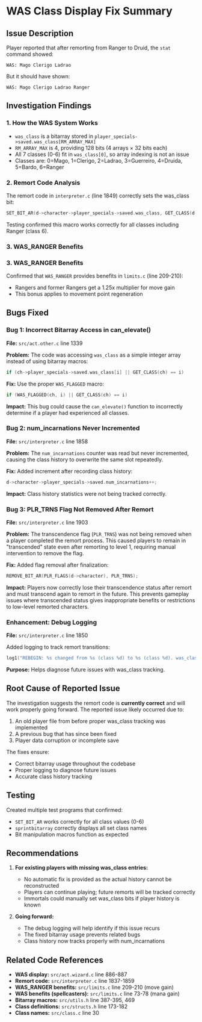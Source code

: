 # WAS Class Display Fix Summary

## Issue Description
Player reported that after remorting from Ranger to Druid, the `stat` command showed:
```
WAS: Mago Clerigo Ladrao
```
But it should have shown:
```
WAS: Mago Clerigo Ladrao Ranger
```

## Investigation Findings

### 1. How the WAS System Works
- `was_class` is a bitarray stored in `player_specials->saved.was_class[RM_ARRAY_MAX]`
- `RM_ARRAY_MAX` is 4, providing 128 bits (4 arrays × 32 bits each)
- All 7 classes (0-6) fit in `was_class[0]`, so array indexing is not an issue
- Classes are: 0=Mago, 1=Clerigo, 2=Ladrao, 3=Guerreiro, 4=Druida, 5=Bardo, 6=Ranger

### 2. Remort Code Analysis
The remort code in `interpreter.c` (line 1849) correctly sets the was_class bit:
```c
SET_BIT_AR(d->character->player_specials->saved.was_class, GET_CLASS(d->character));
```

Testing confirmed this macro works correctly for all classes including Ranger (class 6).

### 3. WAS_RANGER Benefits
### 3. WAS_RANGER Benefits
Confirmed that `WAS_RANGER` provides benefits in `limits.c` (line 209-210):
- Rangers and former Rangers get a 1.25x multiplier for move gain
- This bonus applies to movement point regeneration

## Bugs Fixed

### Bug 1: Incorrect Bitarray Access in can_elevate()
**File:** `src/act.other.c` line 1339

**Problem:** The code was accessing `was_class` as a simple integer array instead of using bitarray macros:
```c
if (ch->player_specials->saved.was_class[i] || GET_CLASS(ch) == i)
```

**Fix:** Use the proper `WAS_FLAGGED` macro:
```c
if (WAS_FLAGGED(ch, i) || GET_CLASS(ch) == i)
```

**Impact:** This bug could cause the `can_elevate()` function to incorrectly determine if a player had experienced all classes.

### Bug 2: num_incarnations Never Incremented
**File:** `src/interpreter.c` line 1858

**Problem:** The `num_incarnations` counter was read but never incremented, causing the class history to overwrite the same slot repeatedly.

**Fix:** Added increment after recording class history:
```c
d->character->player_specials->saved.num_incarnations++;
```

**Impact:** Class history statistics were not being tracked correctly.

### Bug 3: PLR_TRNS Flag Not Removed After Remort
**File:** `src/interpreter.c` line 1903

**Problem:** The transcendence flag (`PLR_TRNS`) was not being removed when a player completed the remort process. This caused players to remain in "transcended" state even after remorting to level 1, requiring manual intervention to remove the flag.

**Fix:** Added flag removal after finalization:
```c
REMOVE_BIT_AR(PLR_FLAGS(d->character), PLR_TRNS);
```

**Impact:** Players now correctly lose their transcendence status after remort and must transcend again to remort in the future. This prevents gameplay issues where transcended status gives inappropriate benefits or restrictions to low-level remorted characters.

### Enhancement: Debug Logging
**File:** `src/interpreter.c` line 1850

Added logging to track remort transitions:
```c
log1("REBEGIN: %s changed from %s (class %d) to %s (class %d). was_class[0]=0x%X", ...);
```

**Purpose:** Helps diagnose future issues with was_class tracking.

## Root Cause of Reported Issue

The investigation suggests the remort code is **currently correct** and will work properly going forward. The reported issue likely occurred due to:

1. An old player file from before proper was_class tracking was implemented
2. A previous bug that has since been fixed
3. Player data corruption or incomplete save

The fixes ensure:
- Correct bitarray usage throughout the codebase
- Proper logging to diagnose future issues
- Accurate class history tracking

## Testing

Created multiple test programs that confirmed:
- `SET_BIT_AR` works correctly for all class values (0-6)
- `sprintbitarray` correctly displays all set class names
- Bit manipulation macros function as expected

## Recommendations

1. **For existing players with missing was_class entries:**
   - No automatic fix is provided as the actual history cannot be reconstructed
   - Players can continue playing; future remorts will be tracked correctly
   - Immortals could manually set was_class bits if player history is known

2. **Going forward:**
   - The debug logging will help identify if this issue recurs
   - The fixed bitarray usage prevents related bugs
   - Class history now tracks properly with num_incarnations

## Related Code References

- **WAS display:** `src/act.wizard.c` line 886-887
- **Remort code:** `src/interpreter.c` line 1837-1859
- **WAS_RANGER benefits:** `src/limits.c` line 209-210 (move gain)
- **WAS benefits (spellcasters):** `src/limits.c` line 73-78 (mana gain)
- **Bitarray macros:** `src/utils.h` line 387-395, 469
- **Class definitions:** `src/structs.h` line 173-182
- **Class names:** `src/class.c` line 30
